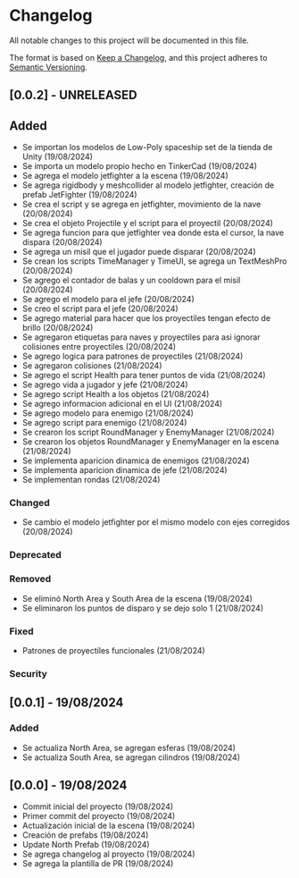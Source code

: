 # Changelog

All notable changes to this project will be documented in this file.

The format is based on [Keep a Changelog](https://keepachangelog.com/en/1.1.0/),
and this project adheres to [Semantic Versioning](https://semver.org/spec/v2.0.0.html).

## [0.0.2] - UNRELEASED

## Added

- Se importan los modelos de Low-Poly spaceship set de la tienda de Unity (19/08/2024)
- Se importa un modelo propio hecho en TinkerCad (19/08/2024)
- Se agrega el modelo jetfighter a la escena (19/08/2024)
- Se agrega rigidbody y meshcollider al modelo jetfighter, creación de prefab JetFighter (19/08/2024)
- Se crea el script y se agrega en jetfighter, movimiento de la nave (20/08/2024)
- Se crea el objeto Projectile y el script para el proyectil (20/08/2024)
- Se agrega funcion para que jetfighter vea donde esta el cursor, la nave dispara (20/08/2024)
- Se agrega un misil que el jugador puede disparar (20/08/2024)
- Se crean los scripts TimeManager y TimeUI, se agrega un TextMeshPro (20/08/2024)
- Se agrego el contador de balas y un cooldown para el misil (20/08/2024)
- Se agrego el modelo para el jefe (20/08/2024)
- Se creo el script para el jefe (20/08/2024)
- Se agrego material para hacer que los proyectiles tengan efecto de brillo (20/08/2024)
- Se agregaron etiquetas para naves y proyectiles para asi ignorar colisiones entre proyectiles (20/08/2024)
- Se agrego logica para patrones de proyectiles (21/08/2024)
- Se agregaron colisiones (21/08/2024)
- Se agrego el script Health para tener puntos de vida (21/08/2024)
- Se agrego vida a jugador y jefe (21/08/2024)
- Se agrego script Health a los objetos (21/08/2024)
- Se agrego informacion adicional en el UI (21/08/2024)
- Se agrego modelo para enemigo (21/08/2024)
- Se agrego script para enemigo (21/08/2024)
- Se crearon los script RoundManager y EnemyManager (21/08/2024)
- Se crearon los objetos RoundManager y EnemyManager en la escena (21/08/2024)
- Se implementa aparicion dinamica de enemigos (21/08/2024)
- Se implementa aparicion dinamica de jefe (21/08/2024)
- Se implementan rondas (21/08/2024)

### Changed

- Se cambio el modelo jetfighter por el mismo modelo con ejes corregidos (20/08/2024)

### Deprecated

### Removed

- Se eliminó North Area y South Area de la escena (19/08/2024)
- Se eliminaron los puntos de disparo y se dejo solo 1 (21/08/2024)

### Fixed

- Patrones de proyectiles funcionales (21/08/2024)

### Security

## [0.0.1] - 19/08/2024

### Added

- Se actualiza North Area, se agregan esferas (19/08/2024)
- Se actualiza South Area, se agregan cilindros (19/08/2024)

## [0.0.0] - 19/08/2024

- Commit inicial del proyecto (19/08/2024)
- Primer commit del proyecto (19/08/2024)
- Actualización inicial de la escena (19/08/2024)
- Creación de prefabs (19/08/2024)
- Update North Prefab (19/08/2024)
- Se agrega changelog al proyecto (19/08/2024)
- Se agrega la plantilla de PR (19/08/2024)
